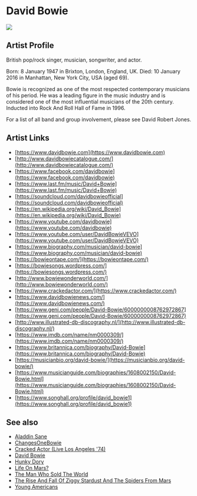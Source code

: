 # David Bowie

![](../../asssets/artists/David_Bowie.png)

## Artist Profile

British pop/rock singer, musician, songwriter, and actor.

Born: 8 January 1947 in Brixton, London, England, UK.
Died: 10 January 2016 in Manhattan, New York City, USA (aged 69).

Bowie is recognized as one of the most respected contemporary musicians of his period. He was a leading figure in the music industry and is considered one of the most influential musicians of the 20th century.
Inducted into Rock And Roll Hall of Fame in 1996.

For a list of all band and group involvement, please see David Robert Jones.

## Artist Links

- [https://www.davidbowie.com](https://www.davidbowie.com)
- [http://www.davidbowiecatalogue.com/](http://www.davidbowiecatalogue.com/)
- [https://www.facebook.com/davidbowie](https://www.facebook.com/davidbowie)
- [https://www.last.fm/music/David+Bowie](https://www.last.fm/music/David+Bowie)
- [https://soundcloud.com/davidbowieofficial](https://soundcloud.com/davidbowieofficial)
- [https://en.wikipedia.org/wiki/David_Bowie](https://en.wikipedia.org/wiki/David_Bowie)
- [https://www.youtube.com/davidbowie](https://www.youtube.com/davidbowie)
- [https://www.youtube.com/user/DavidBowieVEVO](https://www.youtube.com/user/DavidBowieVEVO)
- [https://www.biography.com/musician/david-bowie](https://www.biography.com/musician/david-bowie)
- [https://bowieontape.com/](https://bowieontape.com/)
- [https://bowiesongs.wordpress.com/](https://bowiesongs.wordpress.com/)
- [http://www.bowiewonderworld.com/](http://www.bowiewonderworld.com/)
- [https://www.crackedactor.com/](https://www.crackedactor.com/)
- [https://www.davidbowienews.com/](https://www.davidbowienews.com/)
- [https://www.geni.com/people/David-Bowie/6000000008762972867](https://www.geni.com/people/David-Bowie/6000000008762972867)
- [http://www.illustrated-db-discography.nl/](http://www.illustrated-db-discography.nl/)
- [https://www.imdb.com/name/nm0000309/](https://www.imdb.com/name/nm0000309/)
- [https://www.britannica.com/biography/David-Bowie](https://www.britannica.com/biography/David-Bowie)
- [https://musicianbio.org/david-bowie/](https://musicianbio.org/david-bowie/)
- [https://www.musicianguide.com/biographies/1608002150/David-Bowie.html](https://www.musicianguide.com/biographies/1608002150/David-Bowie.html)
- [https://www.songhall.org/profile/david_bowie1](https://www.songhall.org/profile/david_bowie1)


## See also

- [Aladdin Sane](David_Bowie-Aladdin_Sane.md)
- [ChangesOneBowie](David_Bowie-ChangesOneBowie.md)
- [Cracked Actor (Live Los Angeles '74)](David_Bowie-Cracked_Actor_Live_Los_Angeles_74.md)
- [David Bowie](David_Bowie-David_Bowie.md)
- [Hunky Dory](David_Bowie-Hunky_Dory.md)
- [Life On Mars?](David_Bowie-Life_On_Mars.md)
- [The Man Who Sold The World](David_Bowie-The_Man_Who_Sold_The_World.md)
- [The Rise And Fall Of Ziggy Stardust And The Spiders From Mars](David_Bowie-The_Rise_And_Fall_Of_Ziggy_Stardust_And_The_Spiders_From_Mars.md)
- [Young Americans](David_Bowie-Young_Americans.md)
